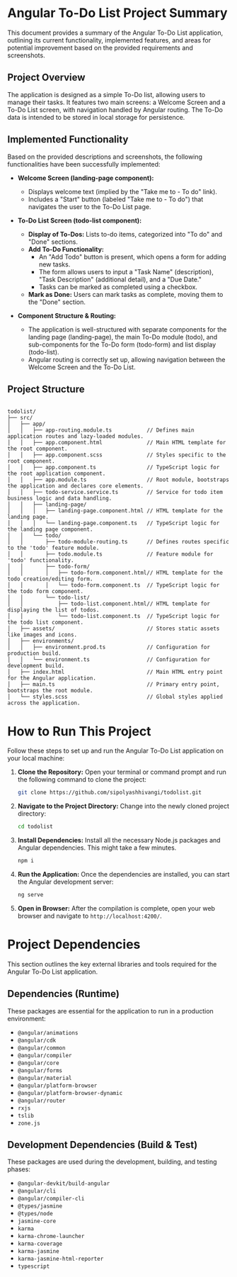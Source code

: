 # Angular To-Do List Project Summary

This document provides a summary of the Angular To-Do List application, outlining its current functionality, implemented features, and areas for potential improvement based on the provided requirements and screenshots.

## Project Overview

The application is designed as a simple To-Do list, allowing users to manage their tasks. It features two main screens: a Welcome Screen and a To-Do List screen, with navigation handled by Angular routing. The To-Do data is intended to be stored in local storage for persistence.

## Implemented Functionality

Based on the provided descriptions and screenshots, the following functionalities have been successfully implemented:

* **Welcome Screen (landing-page component):**
    * Displays welcome text (implied by the "Take me to - To do" link).
    * Includes a "Start" button (labeled "Take me to - To do") that navigates the user to the To-Do List page.

* **To-Do List Screen (todo-list component):**
    * **Display of To-Dos:** Lists to-do items, categorized into "To do" and "Done" sections.
    * **Add To-Do Functionality:**
        * An "Add Todo" button is present, which opens a form for adding new tasks.
        * The form allows users to input a "Task Name" (description), "Task Description" (additional detail), and a "Due Date."
        * Tasks can be marked as completed using a checkbox.
    * **Mark as Done:** Users can mark tasks as complete, moving them to the "Done" section.

* **Component Structure & Routing:**
    * The application is well-structured with separate components for the landing page (landing-page), the main To-Do module (todo), and sub-components for the To-Do form (todo-form) and list display (todo-list).
    * Angular routing is correctly set up, allowing navigation between the Welcome Screen and the To-Do List.

## Project Structure

```

todolist/
├── src/
│   ├── app/
│   │   ├── app-routing.module.ts           // Defines main application routes and lazy-loaded modules.
│   │   ├── app.component.html              // Main HTML template for the root component.
│   │   ├── app.component.scss              // Styles specific to the root component.
│   │   ├── app.component.ts                // TypeScript logic for the root application component.
│   │   ├── app.module.ts                   // Root module, bootstraps the application and declares core elements.
│   │   ├── todo-service.service.ts         // Service for todo item business logic and data handling.
│   │   ├── landing-page/
│   │   │   ├── landing-page.component.html // HTML template for the landing page.
│   │   │   └── landing-page.component.ts   // TypeScript logic for the landing page component.
│   │   └── todo/
│   │       ├── todo-module-routing.ts      // Defines routes specific to the 'todo' feature module.
│   │       ├── todo.module.ts              // Feature module for 'todo' functionality.
│   │       ├── todo-form/
│   │       │   ├── todo-form.component.html// HTML template for the todo creation/editing form.
│   │       │   └── todo-form.component.ts  // TypeScript logic for the todo form component.
│   │       └── todo-list/
│   │           ├── todo-list.component.html// HTML template for displaying the list of todos.
│   │           └── todo-list.component.ts  // TypeScript logic for the todo list component.
│   ├── assets/                             // Stores static assets like images and icons.
│   ├── environments/
│   │   ├── environment.prod.ts             // Configuration for production build.
│   │   └── environment.ts                  // Configuration for development build.
│   ├── index.html                          // Main HTML entry point for the Angular application.
│   ├── main.ts                             // Primary entry point, bootstraps the root module.
│   └── styles.scss                         // Global styles applied across the application.

```
# How to Run This Project

Follow these steps to set up and run the Angular To-Do List application on your local machine:

1.  **Clone the Repository:**
    Open your terminal or command prompt and run the following command to clone the project:
    ```bash
    git clone https://github.com/sipolyashhivangi/todolist.git
    ```

2.  **Navigate to the Project Directory:**
    Change into the newly cloned project directory:
    ```bash
    cd todolist
    ```

3.  **Install Dependencies:**
    Install all the necessary Node.js packages and Angular dependencies. This might take a few minutes.
    ```bash
    npm i
    ```

4.  **Run the Application:**
    Once the dependencies are installed, you can start the Angular development server:
    ```bash
    ng serve
    ```

5.  **Open in Browser:**
    After the compilation is complete, open your web browser and navigate to `http://localhost:4200/`.

# Project Dependencies

This section outlines the key external libraries and tools required for the Angular To-Do List application.

## Dependencies (Runtime)

These packages are essential for the application to run in a production environment:

* `@angular/animations`
* `@angular/cdk`
* `@angular/common`
* `@angular/compiler`
* `@angular/core`
* `@angular/forms`
* `@angular/material`
* `@angular/platform-browser`
* `@angular/platform-browser-dynamic`
* `@angular/router`
* `rxjs`
* `tslib`
* `zone.js`

## Development Dependencies (Build & Test)

These packages are used during the development, building, and testing phases:

* `@angular-devkit/build-angular`
* `@angular/cli`
* `@angular/compiler-cli`
* `@types/jasmine`
* `@types/node`
* `jasmine-core`
* `karma`
* `karma-chrome-launcher`
* `karma-coverage`
* `karma-jasmine`
* `karma-jasmine-html-reporter`
* `typescript`
